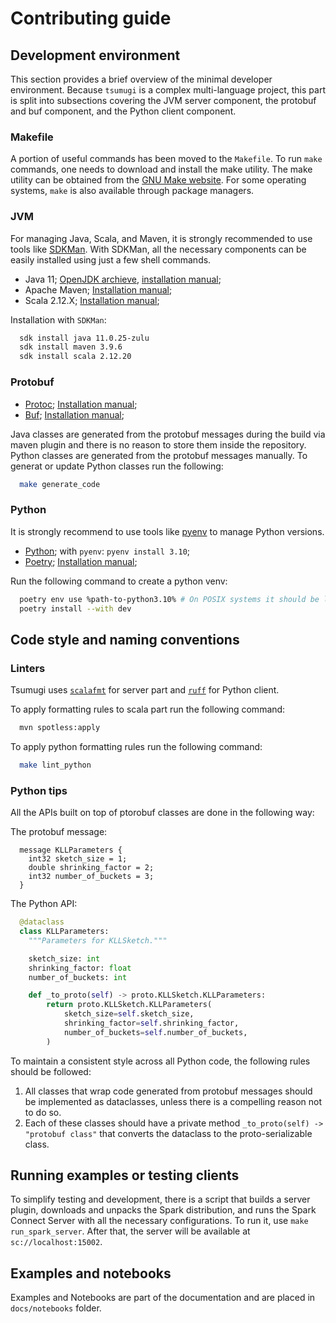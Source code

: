 # Contributing guide

## Development environment

This section provides a brief overview of the minimal developer environment. Because `tsumugi` is a complex multi-language project, this part is split into subsections covering the JVM server component, the protobuf and buf component, and the Python client component.

### Makefile

A portion of useful commands has been moved to the `Makefile`. To run `make` commands, one needs to download and install the make utility. The make utility can be obtained from the [GNU Make website](https://www.gnu.org/software/make/#download). For some operating systems, `make` is also available through package managers.

### JVM

For managing Java, Scala, and Maven, it is strongly recommended to use tools like [SDKMan](https://sdkman.io/). With SDKMan, all the necessary components can be easily installed using just a few shell commands.

- Java 11; [OpenJDK archieve](https://jdk.java.net/archive/), [installation manual](https://openjdk.org/install/);
- Apache Maven; [Installation manual](https://maven.apache.org/install.html);
- Scala 2.12.X; [Installation manual](https://www.scala-lang.org/download/);

Installation with `SDKMan`:

```sh
  sdk install java 11.0.25-zulu
  sdk install maven 3.9.6
  sdk install scala 2.12.20
```


### Protobuf

- [Protoc](https://github.com/protocolbuffers/protobuf); [Installation manual](https://grpc.io/docs/protoc-installation/);
- [Buf](https://github.com/bufbuild/buf); [Installation manual](https://buf.build/docs/installation/);

Java classes are generated from the protobuf messages during the build via maven plugin and there is no reason to store them inside the repository. Python classes are generated from the protobuf messages manually. To generat or update Python classes run the following:

```sh
  make generate_code
```

### Python

It is strongly recommend to use tools like [pyenv](https://github.com/pyenv/pyenv/tree/master) to manage Python versions.

- [Python](https://www.python.org/downloads/release/python-3100/); with `pyenv`: `pyenv install 3.10`;
- [Poetry](https://python-poetry.org/); [Installation manual](https://python-poetry.org/docs/#installation);

Run the following command to create a python venv:

```sh
  poetry env use %path-to-python3.10% # On POSIX systems it should be like ~/.pyenv/versions/3.10.14/bin/python
  poetry install --with dev
```

## Code style and naming conventions

### Linters

Tsumugi uses [`scalafmt`](https://scalameta.org/scalafmt/) for server part and [`ruff`](https://github.com/astral-sh/ruff) for Python client.

To apply formatting rules to scala part run the following command:

```sh
  mvn spotless:apply
```

To apply python formatting rules run the following command:

```sh
  make lint_python
```

### Python tips

All the APIs built on top of ptorobuf classes are done in the following way:

The protobuf message:

```proto3
  message KLLParameters {
    int32 sketch_size = 1;
    double shrinking_factor = 2;
    int32 number_of_buckets = 3;
  }
```

The Python API:

```python
  @dataclass
  class KLLParameters:
    """Parameters for KLLSketch."""

    sketch_size: int
    shrinking_factor: float
    number_of_buckets: int

    def _to_proto(self) -> proto.KLLSketch.KLLParameters:
        return proto.KLLSketch.KLLParameters(
            sketch_size=self.sketch_size,
            shrinking_factor=self.shrinking_factor,
            number_of_buckets=self.number_of_buckets,
        )
```

To maintain a consistent style across all Python code, the following rules should be followed:

1. All classes that wrap code generated from protobuf messages should be implemented as dataclasses, unless there is a compelling reason not to do so.
2. Each of these classes should have a private method `_to_proto(self) -> "protobuf class"` that converts the dataclass to the proto-serializable class.

## Running examples or testing clients

To simplify testing and development, there is a script that builds a server plugin, downloads and unpacks the Spark distribution, and runs the Spark Connect Server with all the necessary configurations. To run it, use `make run_spark_server`. After that, the server will be available at `sc://localhost:15002`.

## Examples and notebooks

Examples and Notebooks are part of the documentation and are placed in `docs/notebooks` folder.
